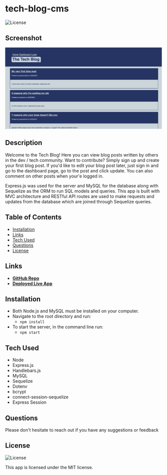 # tech-blog-cms

![License](https://img.shields.io/badge/License%3A-MIT-green.svg)

## Screenshot

![Screenshot](docs/tech-blog-screenshot.png)

## Description

Welcome to the Tech Blog! Here you can view blog posts written by others in the dev / tech community. Want to contribute? Simply sign up and create your first blog post. If you'd like to edit your blog post later, just sign in and go to the dashboard page, go to the post and click update. You can also comment on other posts when your'e logged in.

Express.js was used for the server and MySQL for the database along with Sequelize as the ORM to run SQL models and queries. This app is built with MVC architecture and RESTful API routes are used to make requests and updates from the database which are joined through Sequelize queries.

## Table of Contents

- [Installation](#installation)
- [Links](#links)
- [Tech Used](#tech-used)
- [Questions](#questions)
- [License](#license)

## Links

- **[GitHub Repo](https://github.com/mjos7/my-ecomm-backend-store/)**
- **[Deployed Live App]()**

## Installation

- Both Node.js and MySQL must be installed on your computer.
- Navigate to the root directory and run:
  - `npm install`
- To start the server, in the command line run:
  - `npm start`

## Tech Used

- Node
- Express.js
- Handlebars.js
- MySQL
- Sequelize
- Dotenv
- bcrypt
- connect-session-sequelize
- Express Session

## Questions

Please don't hesitate to reach out if you have any suggestions or feedback

## License

![License](https://img.shields.io/badge/License%3A-MIT-green.svg)

This app is licensed under the MIT license.
